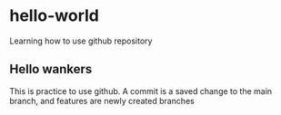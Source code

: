 # hello-world
Learning how to use github repository

## Hello wankers
This is practice to use github. 
A commit is a saved change to the main branch, and features are newly created branches
